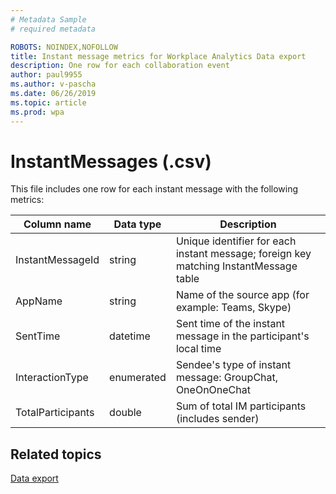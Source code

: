 ```yaml
---
# Metadata Sample
# required metadata

ROBOTS: NOINDEX,NOFOLLOW
title: Instant message metrics for Workplace Analytics Data export
description: One row for each collaboration event
author: paul9955
ms.author: v-pascha
ms.date: 06/26/2019
ms.topic: article
ms.prod: wpa
---
```


# InstantMessages (.csv)


This file includes one row for each instant message with the following metrics:

    
|Column name|Data type|Description|      
|-----------------|---------------|-----------------|      
| InstantMessageId | string | Unique identifier for each instant message; foreign key matching InstantMessage table |
| AppName | string | Name of the source app (for example: Teams, Skype) |
| SentTime | datetime | Sent time of the instant message in the participant's local time |
| InteractionType | enumerated | Sendee's type of instant message: GroupChat, OneOnOneChat |
| TotalParticipants | double | Sum of total IM participants (includes sender) |

## Related topics

[Data export](./data-access.md)